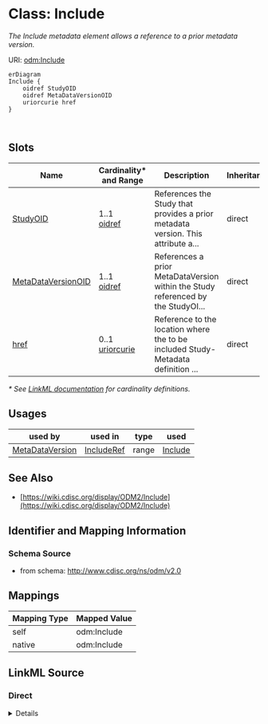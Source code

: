 # Class: Include

_The Include metadata element allows a reference to a prior metadata version._




URI: [odm:Include](http://www.cdisc.org/ns/odm/v2.0/Include)


```mermaid
erDiagram
Include {
    oidref StudyOID  
    oidref MetaDataVersionOID  
    uriorcurie href  
}



```



<!-- no inheritance hierarchy -->


## Slots

| Name | Cardinality* and Range | Description | Inheritance |
| ---  | --- | --- | --- |
| [StudyOID](StudyOID.md) | 1..1 <br/> [oidref](oidref.md) | References the Study that provides a prior metadata version. This attribute a... | direct |
| [MetaDataVersionOID](MetaDataVersionOID.md) | 1..1 <br/> [oidref](oidref.md) | References a prior MetaDataVersion within the Study referenced by the StudyOI... | direct |
| [href](href.md) | 0..1 <br/> [uriorcurie](uriorcurie.md) | Reference to the location where the to be included Study-Metadata definition ... | direct |

_* See [LinkML documentation](https://linkml.io/linkml/schemas/slots.html#slot-cardinality) for cardinality definitions._




## Usages

| used by | used in | type | used |
| ---  | --- | --- | --- |
| [MetaDataVersion](MetaDataVersion.md) | [IncludeRef](IncludeRef.md) | range | [Include](Include.md) |






## See Also

* [https://wiki.cdisc.org/display/ODM2/Include](https://wiki.cdisc.org/display/ODM2/Include)

## Identifier and Mapping Information







### Schema Source


* from schema: http://www.cdisc.org/ns/odm/v2.0





## Mappings

| Mapping Type | Mapped Value |
| ---  | ---  |
| self | odm:Include |
| native | odm:Include |





## LinkML Source

<!-- TODO: investigate https://stackoverflow.com/questions/37606292/how-to-create-tabbed-code-blocks-in-mkdocs-or-sphinx -->

### Direct

<details>
```yaml
name: Include
description: The Include metadata element allows a reference to a prior metadata version.
from_schema: http://www.cdisc.org/ns/odm/v2.0
see_also:
- https://wiki.cdisc.org/display/ODM2/Include
rank: 1000
slots:
- StudyOID
- MetaDataVersionOID
- href
slot_usage:
  StudyOID:
    name: StudyOID
    description: References the Study that provides a prior metadata version. This
      attribute allows an Include element to reference a metadata version in another
      study. Thus, it is possible for many studies to share a set of common metadata
      definitions
    comments:
    - 'Required

      range: oidref'
    domain_of:
    - Include
    - SourceItem
    - AdminData
    - MetaDataVersionRef
    - ReferenceData
    - ClinicalData
    - Association
    - KeySet
    range: oidref
    required: true
  MetaDataVersionOID:
    name: MetaDataVersionOID
    description: References a prior MetaDataVersion within the Study referenced by
      the StudyOID attribute.
    comments:
    - 'Required

      range: oidref'
    domain_of:
    - Include
    - SourceItem
    - MetaDataVersionRef
    - ReferenceData
    - ClinicalData
    - Association
    - KeySet
    range: oidref
    required: true
  href:
    name: href
    description: Reference to the location where the to be included Study-Metadata
      definition can be accessed. The href attribute allows to provide the location
      (as a URL) of the ODM where the to-be-included elements can be retrieved, in
      the case that the combination of the referenced study and metadataversion is
      not present in the same file. The reference can be to a file (e.g., "file:///d:/MyStudies/MyStudy/PriorVersionODM.xml")
      or be an API call (e.g., " https://www.MyCompany.com/MyStudies?StudyOID=MyStudy&MetaDataVersionOID=MV.001
      ").
    comments:
    - 'Optional

      range: URI'
    domain_of:
    - Leaf
    - Include
    - ExternalCodeLib
    - Image
    - Coding
    range: uriorcurie
class_uri: odm:Include

```
</details>

### Induced

<details>
```yaml
name: Include
description: The Include metadata element allows a reference to a prior metadata version.
from_schema: http://www.cdisc.org/ns/odm/v2.0
see_also:
- https://wiki.cdisc.org/display/ODM2/Include
rank: 1000
slot_usage:
  StudyOID:
    name: StudyOID
    description: References the Study that provides a prior metadata version. This
      attribute allows an Include element to reference a metadata version in another
      study. Thus, it is possible for many studies to share a set of common metadata
      definitions
    comments:
    - 'Required

      range: oidref'
    domain_of:
    - Include
    - SourceItem
    - AdminData
    - MetaDataVersionRef
    - ReferenceData
    - ClinicalData
    - Association
    - KeySet
    range: oidref
    required: true
  MetaDataVersionOID:
    name: MetaDataVersionOID
    description: References a prior MetaDataVersion within the Study referenced by
      the StudyOID attribute.
    comments:
    - 'Required

      range: oidref'
    domain_of:
    - Include
    - SourceItem
    - MetaDataVersionRef
    - ReferenceData
    - ClinicalData
    - Association
    - KeySet
    range: oidref
    required: true
  href:
    name: href
    description: Reference to the location where the to be included Study-Metadata
      definition can be accessed. The href attribute allows to provide the location
      (as a URL) of the ODM where the to-be-included elements can be retrieved, in
      the case that the combination of the referenced study and metadataversion is
      not present in the same file. The reference can be to a file (e.g., "file:///d:/MyStudies/MyStudy/PriorVersionODM.xml")
      or be an API call (e.g., " https://www.MyCompany.com/MyStudies?StudyOID=MyStudy&MetaDataVersionOID=MV.001
      ").
    comments:
    - 'Optional

      range: URI'
    domain_of:
    - Leaf
    - Include
    - ExternalCodeLib
    - Image
    - Coding
    range: uriorcurie
attributes:
  StudyOID:
    name: StudyOID
    description: References the Study that provides a prior metadata version. This
      attribute allows an Include element to reference a metadata version in another
      study. Thus, it is possible for many studies to share a set of common metadata
      definitions
    comments:
    - 'Required

      range: oidref'
    from_schema: http://www.cdisc.org/ns/odm/v2.0
    rank: 1000
    alias: StudyOID
    owner: Include
    domain_of:
    - Include
    - SourceItem
    - AdminData
    - MetaDataVersionRef
    - ReferenceData
    - ClinicalData
    - Association
    - KeySet
    range: oidref
    required: true
  MetaDataVersionOID:
    name: MetaDataVersionOID
    description: References a prior MetaDataVersion within the Study referenced by
      the StudyOID attribute.
    comments:
    - 'Required

      range: oidref'
    from_schema: http://www.cdisc.org/ns/odm/v2.0
    rank: 1000
    alias: MetaDataVersionOID
    owner: Include
    domain_of:
    - Include
    - SourceItem
    - MetaDataVersionRef
    - ReferenceData
    - ClinicalData
    - Association
    - KeySet
    range: oidref
    required: true
  href:
    name: href
    description: Reference to the location where the to be included Study-Metadata
      definition can be accessed. The href attribute allows to provide the location
      (as a URL) of the ODM where the to-be-included elements can be retrieved, in
      the case that the combination of the referenced study and metadataversion is
      not present in the same file. The reference can be to a file (e.g., "file:///d:/MyStudies/MyStudy/PriorVersionODM.xml")
      or be an API call (e.g., " https://www.MyCompany.com/MyStudies?StudyOID=MyStudy&MetaDataVersionOID=MV.001
      ").
    comments:
    - 'Optional

      range: URI'
    from_schema: http://www.cdisc.org/ns/odm/v2.0
    rank: 1000
    alias: href
    owner: Include
    domain_of:
    - Leaf
    - Include
    - ExternalCodeLib
    - Image
    - Coding
    range: uriorcurie
class_uri: odm:Include

```
</details>